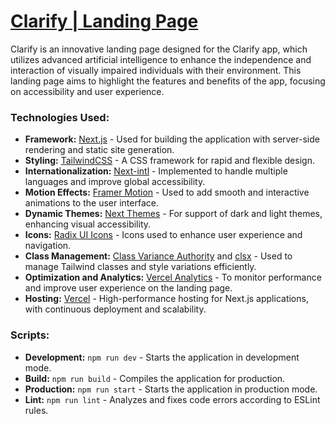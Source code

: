 # [Clarify | Landing Page](https://clarify-page.vercel.app)

Clarify is an innovative landing page designed for the Clarify app, which utilizes advanced artificial intelligence to enhance the independence and interaction of visually impaired individuals with their environment. This landing page aims to highlight the features and benefits of the app, focusing on accessibility and user experience.

### Technologies Used:

- **Framework:** [Next.js](https://nextjs.org/) - Used for building the application with server-side rendering and static site generation.
- **Styling:** [TailwindCSS](https://tailwindcss.com/) - A CSS framework for rapid and flexible design.
- **Internationalization:** [Next-intl](https://next-intl-docs.vercel.app/) - Implemented to handle multiple languages and improve global accessibility.
- **Motion Effects:** [Framer Motion](https://www.framer.com/motion/) - Used to add smooth and interactive animations to the user interface.
- **Dynamic Themes:** [Next Themes](https://github.com/pacocoursey/next-themes) - For support of dark and light themes, enhancing visual accessibility.
- **Icons:** [Radix UI Icons](https://icons.radix-ui.com/) - Icons used to enhance user experience and navigation.
- **Class Management:** [Class Variance Authority](https://cva.style/) and [clsx](https://github.com/lukeed/clsx) - Used to manage Tailwind classes and style variations efficiently.
- **Optimization and Analytics:** [Vercel Analytics](https://vercel.com/analytics) - To monitor performance and improve user experience on the landing page.
- **Hosting:** [Vercel](https://vercel.com/) - High-performance hosting for Next.js applications, with continuous deployment and scalability.

### Scripts:

- **Development:** `npm run dev` - Starts the application in development mode.
- **Build:** `npm run build` - Compiles the application for production.
- **Production:** `npm run start` - Starts the application in production mode.
- **Lint:** `npm run lint` - Analyzes and fixes code errors according to ESLint rules.
